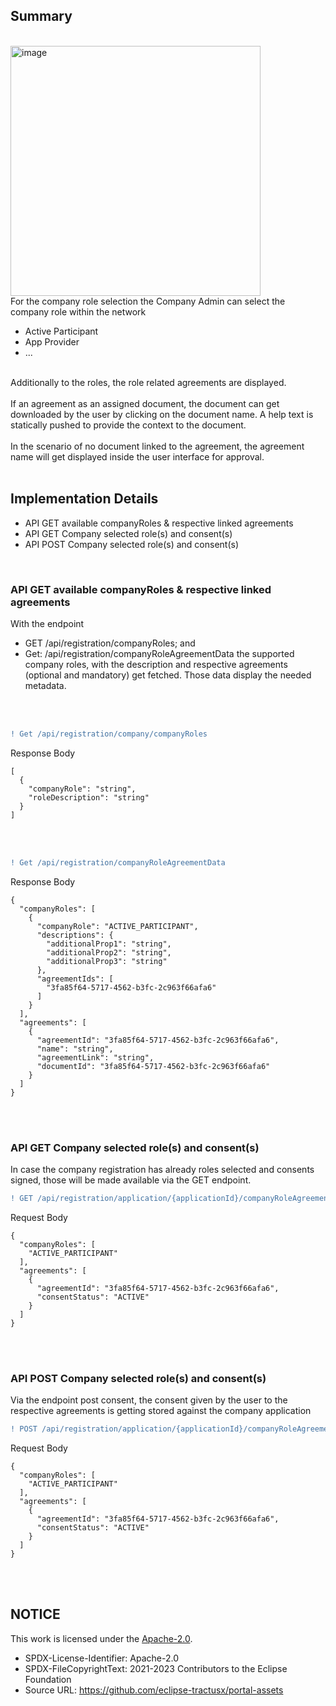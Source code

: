 ## Summary

<br>
<img width="400" alt="image" src="https://user-images.githubusercontent.com/94133633/210187987-d0dee3e8-c180-44f7-a2d2-ae78a1b020b9.png">
<br>
For the company role selection the Company Admin can select the company role within the network
<br>

* Active Participant
* App Provider
* ...

<br>
Additionally to the roles, the role related agreements are displayed.
<br>
<br>
If an agreement as an assigned document, the document can get downloaded by the user by clicking on the document name. A help text is statically pushed to provide the context to the document.
<br>
<br>
In the scenario of no document linked to the agreement, the agreement name will get displayed inside the user interface for approval.
<br>
<br>

## Implementation Details

- API GET available companyRoles & respective linked agreements
- API GET Company selected role(s) and consent(s)
- API POST Company selected role(s) and consent(s)

<br>

### API GET available companyRoles & respective linked agreements

With the endpoint 
* GET /api/registration/companyRoles; and
* Get: /api/registration/companyRoleAgreementData
the supported company roles, with the description and respective agreements (optional and mandatory) get fetched. Those data display the needed metadata.

<br>
<br>

```diff
! Get /api/registration/company/companyRoles
```

Response Body

    [
      {
        "companyRole": "string",
        "roleDescription": "string"
      }
    ]

<br>
<br>

```diff
! Get /api/registration/companyRoleAgreementData
```

Response Body

    {
      "companyRoles": [
        {
          "companyRole": "ACTIVE_PARTICIPANT",
          "descriptions": {
            "additionalProp1": "string",
            "additionalProp2": "string",
            "additionalProp3": "string"
          },
          "agreementIds": [
            "3fa85f64-5717-4562-b3fc-2c963f66afa6"
          ]
        }
      ],
      "agreements": [
        {
          "agreementId": "3fa85f64-5717-4562-b3fc-2c963f66afa6",
          "name": "string",
          "agreementLink": "string",
          "documentId": "3fa85f64-5717-4562-b3fc-2c963f66afa6"
        }
      ]
    }

<br>
<br>

### API GET Company selected role(s) and consent(s)

In case the company registration has already roles selected and consents signed, those will be made available via the GET endpoint.

```diff
! GET /api/registration/application/{applicationId}/companyRoleAgreementConsents
```

Request Body

    {
      "companyRoles": [
        "ACTIVE_PARTICIPANT"
      ],
      "agreements": [
        {
          "agreementId": "3fa85f64-5717-4562-b3fc-2c963f66afa6",
          "consentStatus": "ACTIVE"
        }
      ]
    }

<br>
<br>

### API POST Company selected role(s) and consent(s)

Via the endpoint post consent, the consent given by the user to the respective agreements is getting stored against the company application

```diff
! POST /api/registration/application/{applicationId}/companyRoleAgreementConsents
```

Request Body

    {
      "companyRoles": [
        "ACTIVE_PARTICIPANT"
      ],
      "agreements": [
        {
          "agreementId": "3fa85f64-5717-4562-b3fc-2c963f66afa6",
          "consentStatus": "ACTIVE"
        }
      ]
    }

<br>
<br>

## NOTICE

This work is licensed under the [Apache-2.0](https://www.apache.org/licenses/LICENSE-2.0).

- SPDX-License-Identifier: Apache-2.0
- SPDX-FileCopyrightText: 2021-2023 Contributors to the Eclipse Foundation
- Source URL: https://github.com/eclipse-tractusx/portal-assets
